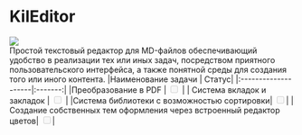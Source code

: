 # KilEditor
<div style='width: 100%'>
<img src="C:\Users\79147\Desktop\Картотека Вова\Проекты\KilEditor\banner.png">
</div>
Простой текстовый редактор для MD-файлов обеспечивающий удобство в реализации тех или иных задач, посредством приятного пользовательского интерфейса, а также понятной среды для создания того или иного контента.
|Наименование задачи | Статус|
|:--------------------|:-------:|
|Преобразование в PDF | <input type="checkbox" disabled /> |
| Система вкладок и закладок | <input type="checkbox" disabled /> |
|Система библиотеки с возможностью сортировки| <input type="checkbox" disabled />|
|Создание собственных тем оформления через встроенный редактор цветов| <input type="checkbox" disabled />|


